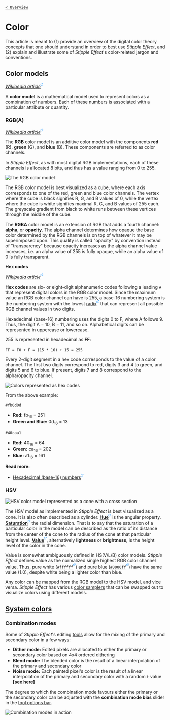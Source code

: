 [`< Overview`](./README.md)

# Color

This article is meant to (1) provide an overview of the digital color theory concepts that one should understand in order to best use *Stipple Effect*, and (2) explain and illustrate some of *Stipple Effect*'s color-related jargon and conventions.

## Color models
[*Wikipedia article*![](./assets/ui/external.png)](https://en.wikipedia.org/wiki/Color_model)

A **color model** is a mathematical model used to represent colors as a combination of numbers. Each of these numbers is associated with a particular attribute or quantity.

### RGB(A)
[*Wikipedia article*![](./assets/ui/external.png)](https://en.wikipedia.org/wiki/RGBA_color_model)

The **RGB** color model is an additive color model with the components **red** (R), **green** (G), and **blue** (B). These components are referred to as color channels.

In *Stipple Effect*, as with most digital RGB implementations, each of these channels is allocated 8 bits, and thus has a value ranging from 0 to 255.

![The RGB color model](./assets/theory/rgb-cube.gif)

The RGB color model is best visualized as a cube, where each axis corresponds to one of the red, green and blue color channels. The vertex where the cube is black signifies R, G, and B values of 0, while the vertex where the cube is white signifies maximal R, G, and B values of 255 each. The greyscale gradient from black to white runs between these vertices through the middle of the cube.

The **RGBA** color model is an extension of RGB that adds a fourth channel: **alpha**, or **opacity**. The alpha channel determines how opaque the base color determined by the RGB channels is on top of whatever it may be superimposed upon. This quality is called "opacity" by convention instead of "transparency" because opacity increases as the alpha channel value increases, i.e. an alpha value of 255 is fully opaque, while an alpha value of 0 is fully transparent.

**Hex codes**

[*Wikipedia article*![](./assets/ui/external.png)](https://en.wikipedia.org/wiki/Web_colors#Hex_triplet)

**Hex codes** are six- or eight-digit alphanumeric codes following a leading `#` that represent digital colors in the RGB color model. Since the maximum value an RGB color channel can have is 255, a base-16 numbering system is the numbering system with the lowest [radix![](./assets/ui/external.png)](https://en.wikipedia.org/wiki/Radix) that can represent all possible RGB channel values in two digits.

Hexadecimal (base-16) numbering uses the digits 0 to F, where A follows 9. Thus, the digit A = 10, B = 11, and so on. Alphabetical digits can be represented in uppercase or lowercase.

255 is represented in hexadecimal as **FF**:

`FF = F0 + F = (15 * 16) + 15 = 255`

Every 2-digit segment in a hex code corresponds to the value of a color channel. The first two digits correspond to red, digits 3 and 4 to green, and digits 5 and 6 to blue. If present, digits 7 and 8 correspond to the alpha/opacity channel.

![Colors represented as hex codes](./assets/interface/system-colors.gif)

From the above example:

`#fb0d0d`
* **Red:** fb<sub>16</sub> = 251
* **Green and Blue:** 0d<sub>16</sub> = 13

`#40caa1`
* **Red:** 40<sub>16</sub> = 64
* **Green:** ca<sub>16</sub> = 202
* **Blue:** a1<sub>16</sub> = 161

**Read more:**
* [Hexadecimal (base-16) numbers![](./assets/ui/external.png)](https://en.wikipedia.org/wiki/Hexadecimal)

### HSV

![](./assets/theory/hsv-cone.png "HSV color model represented as a cone with a cross section")

The HSV model as implemented in *Stipple Effect* is best visualized as a cone. It is also often described as a cylinder. [**Hue**![](./assets/ui/external.png)](https://en.wikipedia.org/wiki/Hue) is the angular property. [**Saturation**![](./assets/ui/external.png)](https://en.wikipedia.org/wiki/Colorfulness) the radial dimension. That is to say that the saturation of a particular color in the model can be described as the ratio of its distance from the center of the cone to the radius of the cone at that particular height level. [**Value**![](./assets/ui/external.png)](https://en.wikipedia.org/wiki/Lightness), alternatively **lightness** or **brightness**, is the height level of the color in the cone.

Value is somewhat ambiguously defined in HS(V/L/B) color models. *Stipple Effect* defines value as the normalized single highest RGB color channel value. Thus, pure white ([`#ffffff`![](./assets/ui/external.png)](https://en.wikipedia.org/wiki/White)) and pure blue ([`#0000ff`![](./assets/ui/external.png)](https://en.wikipedia.org/wiki/Blue)) have the same value (1.0), despite white being a lighter color than blue.

Any color can be mapped from the RGB model to the HSV model, and vice versa. *Stipple Effect* has various [color samplers](./interface.md#samplers) that can be swapped out to visualize colors using different models.

## [System colors](./interface.md#system-colors)

### Combination modes

Some of *Stipple Effect*'s editing [tools](./tools.md) allow for the mixing of the primary and secondary color in a few ways:

* **Dither mode:** Edited pixels are allocated to either the primary or secondary color based on 4x4 ordered dithering
* **Blend mode:** The blended color is the result of a linear interpolation of the primary and secondary color
* **Noise mode:** Each painted pixel's color is the result of a linear interpolation of the primary and secondary color with a random `t` value [**[see here]**](../api/graphics.md#lerp_color)

The degree to which the combination mode favours either the primary or the secondary color can be adjusted with the **combination mode bias** slider in the [tool options bar](./interface.md#tool-options).

![Combination modes in action](./assets/graphics/combination-modes.gif)